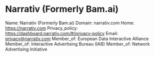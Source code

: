 
# Narrativ (Formerly Bam.ai)

Name: Narrativ (Formerly Bam.ai)
Domain: narrativ.com
Home: https://narrativ.com
Privacy_policy: https://dashboard.narrativ.com/#/privacy-policy
Email: privacy@narrativ.com
Member_of: European Data Interactive Alliance
Member_of: Interactive Advertising Bureau (IAB)
Member_of: Network Advertising Initiative
